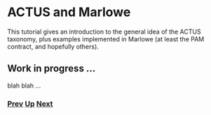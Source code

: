 # ACTUS and Marlowe

This tutorial gives an introduction to the general idea of the ACTUS taxonomy, plus examples implemented in Marlowe (at least the PAM contract, and hopefully others).

## Work in progress ... 

blah blah ... 

### [Prev](./analysis.md) [Up](./Tutorials.md) [Next](./marlowe-plutus.md)